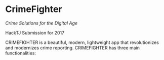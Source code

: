 # CrimeFighter
_Crime Solutions for the Digital Age_

HackTJ Submission for 2017



CRIMEFIGHTER is a beautiful, modern, lightweight app that revolutionizes and modernizes crime reporting.
CRIMEFIGHTER has three main functionalities:
